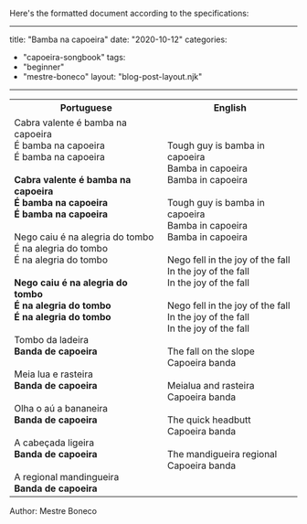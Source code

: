 Here's the formatted document according to the specifications:

---
title: "Bamba na capoeira"
date: "2020-10-12"
categories: 
  - "capoeira-songbook"
tags: 
  - "beginner"
  - "mestre-boneco"
layout: "blog-post-layout.njk"
---

<table class="capoeira-table">
    <tr class="header-row">
        <th>Portuguese</th>
        <th>English</th>
    </tr>
    <tr>
        <td>Cabra valente é bamba na capoeira<br>
        É bamba na capoeira<br>
        É bamba na capoeira<br>
        <br>
        <strong>Cabra valente é bamba na capoeira<br>
        É bamba na capoeira<br>
        É bamba na capoeira</strong><br>
        <br>
        Nego caiu é na alegria do tombo<br>
        É na alegria do tombo<br>
        É na alegria do tombo<br>
        <br>
        <strong>Nego caiu é na alegria do tombo<br>
        É na alegria do tombo<br>
        É na alegria do tombo</strong><br>
        <br>
        Tombo da ladeira<br>
        <strong>Banda de capoeira</strong><br>
        <br>
        Meia lua e rasteira<br>
        <strong>Banda de capoeira</strong><br>
        <br>
        Olha o aú a bananeira<br>
        <strong>Banda de capoeira</strong><br>
        <br>
        A cabeçada ligeira<br>
        <strong>Banda de capoeira</strong><br>
        <br>
        A regional mandingueira<br>
        <strong>Banda de capoeira</strong></td>
        <td>Tough guy is bamba in capoeira<br>
        Bamba in capoeira<br>
        Bamba in capoeira<br>
        <br>
        Tough guy is bamba in capoeira<br>
        Bamba in capoeira<br>
        Bamba in capoeira<br>
        <br>
        Nego fell in the joy of the fall<br>
        In the joy of the fall<br>
        In the joy of the fall<br>
        <br>
        Nego fell in the joy of the fall<br>
        In the joy of the fall<br>
        In the joy of the fall<br>
        <br>
        The fall on the slope<br>
        Capoeira banda<br>
        <br>
        Meialua and rasteira<br>
        Capoeira banda<br>
        <br>
        The quick headbutt<br>
        Capoeira banda<br>
        <br>
        The mandigueira regional<br>
        Capoeira banda</td>
    </tr>
</table>

<figcaption>
Author: Mestre Boneco
</figcaption>